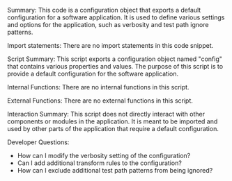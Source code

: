Summary:
This code is a configuration object that exports a default configuration for a software application. It is used to define various settings and options for the application, such as verbosity and test path ignore patterns.

Import statements:
There are no import statements in this code snippet.

Script Summary:
This script exports a configuration object named "config" that contains various properties and values. The purpose of this script is to provide a default configuration for the software application.

Internal Functions:
There are no internal functions in this script.

External Functions:
There are no external functions in this script.

Interaction Summary:
This script does not directly interact with other components or modules in the application. It is meant to be imported and used by other parts of the application that require a default configuration.

Developer Questions:
- How can I modify the verbosity setting of the configuration?
- Can I add additional transform rules to the configuration?
- How can I exclude additional test path patterns from being ignored?